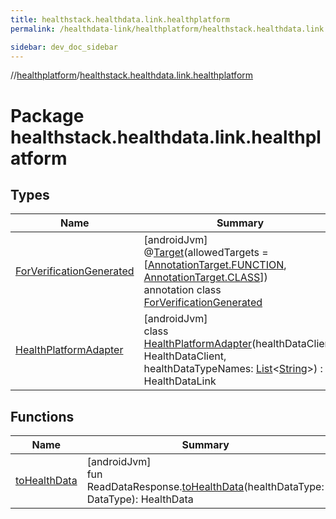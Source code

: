 ```yaml
---
title: healthstack.healthdata.link.healthplatform
permalink: /healthdata-link/healthplatform/healthstack.healthdata.link.healthplatform/index.html

sidebar: dev_doc_sidebar
---
```

//[healthplatform](../../healthplatform.html)/[healthstack.healthdata.link.healthplatform](index.html)



# Package healthstack.healthdata.link.healthplatform



## Types


| Name | Summary |
|---|---|
| [ForVerificationGenerated](-for-verification-generated/index.html) | [androidJvm]<br>@[Target](https://kotlinlang.org/api/latest/jvm/stdlib/kotlin.annotation/-target/index.html)(allowedTargets = [[AnnotationTarget.FUNCTION](https://kotlinlang.org/api/latest/jvm/stdlib/kotlin.annotation/-annotation-target/-f-u-n-c-t-i-o-n/index.html), [AnnotationTarget.CLASS](https://kotlinlang.org/api/latest/jvm/stdlib/kotlin.annotation/-annotation-target/-c-l-a-s-s/index.html)])<br>annotation class [ForVerificationGenerated](-for-verification-generated/index.html) |
| [HealthPlatformAdapter](-health-platform-adapter/index.html) | [androidJvm]<br>class [HealthPlatformAdapter](-health-platform-adapter/index.html)(healthDataClient: HealthDataClient, healthDataTypeNames: [List](https://kotlinlang.org/api/latest/jvm/stdlib/kotlin.collections/-list/index.html)&lt;[String](https://kotlinlang.org/api/latest/jvm/stdlib/kotlin/-string/index.html)&gt;) : HealthDataLink |


## Functions


| Name | Summary |
|---|---|
| [toHealthData](to-health-data.html) | [androidJvm]<br>fun ReadDataResponse.[toHealthData](to-health-data.html)(healthDataType: DataType): HealthData |

